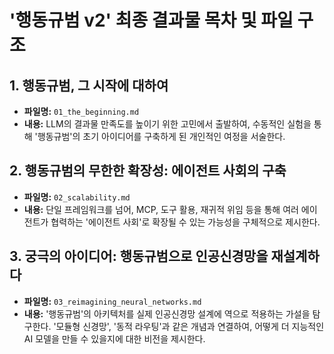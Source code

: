 # '행동규범 v2' 최종 결과물 목차 및 파일 구조

## 1. 행동규범, 그 시작에 대하여
- **파일명:** `01_the_beginning.md`
- **내용:** LLM의 결과물 만족도를 높이기 위한 고민에서 출발하여, 수동적인 실험을 통해 '행동규범'의 초기 아이디어를 구축하게 된 개인적인 여정을 서술한다.

## 2. 행동규범의 무한한 확장성: 에이전트 사회의 구축
- **파일명:** `02_scalability.md`
- **내용:** 단일 프레임워크를 넘어, MCP, 도구 활용, 재귀적 위임 등을 통해 여러 에이전트가 협력하는 '에이전트 사회'로 확장될 수 있는 가능성을 구체적으로 제시한다.

## 3. 궁극의 아이디어: 행동규범으로 인공신경망을 재설계하다
- **파일명:** `03_reimagining_neural_networks.md`
- **내용:** '행동규범'의 아키텍처를 실제 인공신경망 설계에 역으로 적용하는 가설을 탐구한다. '모듈형 신경망', '동적 라우팅'과 같은 개념과 연결하여, 어떻게 더 지능적인 AI 모델을 만들 수 있을지에 대한 비전을 제시한다.
